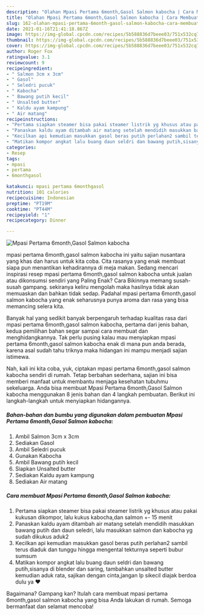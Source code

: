 ```yaml
---
description: "Olahan Mpasi Pertama 6month,Gasol Salmon kabocha | Cara Membuat Mpasi Pertama 6month,Gasol Salmon kabocha Yang Enak dan Simpel"
title: "Olahan Mpasi Pertama 6month,Gasol Salmon kabocha | Cara Membuat Mpasi Pertama 6month,Gasol Salmon kabocha Yang Enak dan Simpel"
slug: 162-olahan-mpasi-pertama-6month-gasol-salmon-kabocha-cara-membuat-mpasi-pertama-6month-gasol-salmon-kabocha-yang-enak-dan-simpel
date: 2021-01-16T21:41:18.867Z
image: https://img-global.cpcdn.com/recipes/5b588836d7beee03/751x532cq70/mpasi-pertama-6monthgasol-salmon-kabocha-foto-resep-utama.jpg
thumbnail: https://img-global.cpcdn.com/recipes/5b588836d7beee03/751x532cq70/mpasi-pertama-6monthgasol-salmon-kabocha-foto-resep-utama.jpg
cover: https://img-global.cpcdn.com/recipes/5b588836d7beee03/751x532cq70/mpasi-pertama-6monthgasol-salmon-kabocha-foto-resep-utama.jpg
author: Roger Fox
ratingvalue: 3.1
reviewcount: 9
recipeingredient:
- " Salmon 3cm x 3cm"
- " Gasol"
- " Seledri pucuk"
- " Kabocha"
- " Bawang putih kecil"
- " Unsalted butter"
- " Kaldu ayam kampung"
- " Air matang"
recipeinstructions:
- "Pertama siapkan steamer bisa pakai steamer listrik yg khusus atau pakai kukusan dikompor, lalu kukus kabocha,dan salmon +- 15 menit"
- "Panaskan kaldu ayam ditambah air matang setelah mendidih masukkan bawang putih dan daun seledri, lalu masukkan salmon dan kabocha yg sudah dikukus aduk2"
- "Kecilkan api kemudian masukkan gasol beras putih perlahan2 sambil terus diaduk dan tunggu hingga mengental tekturnya seperti bubur sumsum"
- "Matikan kompor angkat lalu buang daun seldri dan bawang putih,sisanya di blender dan saring, tambahkan unsalted butter kemudian aduk rata, sajikan dengan cinta,jangan lp sikecil diajak berdoa dulu ya ♥️"
categories:
- Resep
tags:
- mpasi
- pertama
- 6monthgasol

katakunci: mpasi pertama 6monthgasol 
nutrition: 101 calories
recipecuisine: Indonesian
preptime: "PT19M"
cooktime: "PT44M"
recipeyield: "1"
recipecategory: Dinner

---
```



![Mpasi Pertama 6month,Gasol Salmon kabocha](https://img-global.cpcdn.com/recipes/5b588836d7beee03/751x532cq70/mpasi-pertama-6monthgasol-salmon-kabocha-foto-resep-utama.jpg)


mpasi pertama 6month,gasol salmon kabocha ini yaitu sajian nusantara yang khas dan harus untuk kita coba. Cita rasanya yang enak membuat siapa pun menantikan kehadirannya di meja makan.
Sedang mencari inspirasi resep mpasi pertama 6month,gasol salmon kabocha untuk jualan atau dikonsumsi sendiri yang Paling Enak? Cara Bikinnya memang susah-susah gampang. sekiranya keliru mengolah maka hasilnya tidak akan memuaskan dan bahkan tidak sedap. Padahal mpasi pertama 6month,gasol salmon kabocha yang enak seharusnya punya aroma dan rasa yang bisa memancing selera kita.



Banyak hal yang sedikit banyak berpengaruh terhadap kualitas rasa dari mpasi pertama 6month,gasol salmon kabocha, pertama dari jenis bahan, kedua pemilihan bahan segar sampai cara membuat dan menghidangkannya. Tak perlu pusing kalau mau menyiapkan mpasi pertama 6month,gasol salmon kabocha enak di mana pun anda berada, karena asal sudah tahu triknya maka hidangan ini mampu menjadi sajian istimewa.


Nah, kali ini kita coba, yuk, ciptakan mpasi pertama 6month,gasol salmon kabocha sendiri di rumah. Tetap berbahan sederhana, sajian ini bisa memberi manfaat untuk membantu menjaga kesehatan tubuhmu sekeluarga. Anda bisa membuat Mpasi Pertama 6month,Gasol Salmon kabocha menggunakan 8 jenis bahan dan 4 langkah pembuatan. Berikut ini langkah-langkah untuk menyiapkan hidangannya.

<!--inarticleads1-->

##### Bahan-bahan dan bumbu yang digunakan dalam pembuatan Mpasi Pertama 6month,Gasol Salmon kabocha:

1. Ambil  Salmon 3cm x 3cm
1. Sediakan  Gasol
1. Ambil  Seledri pucuk
1. Gunakan  Kabocha
1. Ambil  Bawang putih kecil
1. Siapkan  Unsalted butter
1. Sediakan  Kaldu ayam kampung
1. Sediakan  Air matang




<!--inarticleads2-->

##### Cara membuat Mpasi Pertama 6month,Gasol Salmon kabocha:

1. Pertama siapkan steamer bisa pakai steamer listrik yg khusus atau pakai kukusan dikompor, lalu kukus kabocha,dan salmon +- 15 menit
1. Panaskan kaldu ayam ditambah air matang setelah mendidih masukkan bawang putih dan daun seledri, lalu masukkan salmon dan kabocha yg sudah dikukus aduk2
1. Kecilkan api kemudian masukkan gasol beras putih perlahan2 sambil terus diaduk dan tunggu hingga mengental tekturnya seperti bubur sumsum
1. Matikan kompor angkat lalu buang daun seldri dan bawang putih,sisanya di blender dan saring, tambahkan unsalted butter kemudian aduk rata, sajikan dengan cinta,jangan lp sikecil diajak berdoa dulu ya ♥️




Bagaimana? Gampang kan? Itulah cara membuat mpasi pertama 6month,gasol salmon kabocha yang bisa Anda lakukan di rumah. Semoga bermanfaat dan selamat mencoba!
